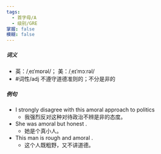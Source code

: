 ```yaml
---
tags:
  - 首字母/A
  - 级别/GRE
掌握: false
模糊: false
---
```

##### 词义
- 英：/ˌeɪˈmɒrəl/； 美：/ˌeɪˈmɔːrəl/
- #词性/adj  不遵守道德准则的；不分是非的
##### 例句
- I strongly disagree with this amoral approach to politics
	- 我强烈反对这种对待政治不辨是非的态度。
- She was amoral but honest .
	- 她是个真小人。
- This man is rough and amoral .
	- 这个人既粗野，又不讲道德。
